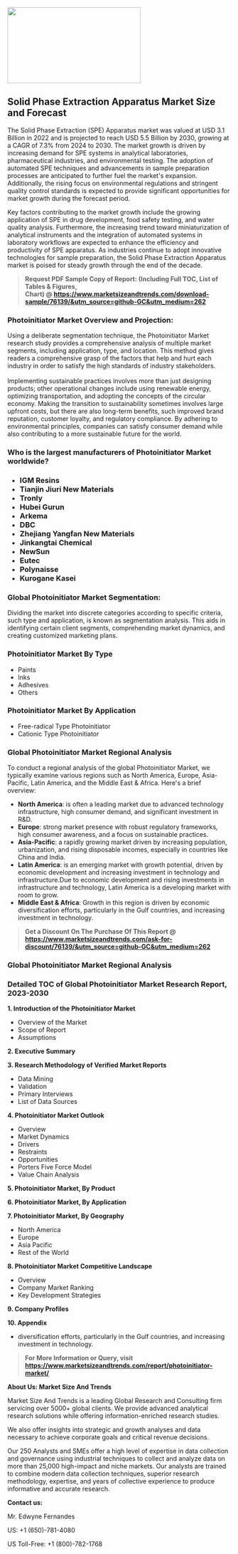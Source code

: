 <p><img class="alignnone size-medium wp-image-20088" src="https://ffe5etoiles.com/wp-content/uploads/2024/12/MST1-300x171.png" alt="" width="300" height="171" /></p><h2>Solid Phase Extraction Apparatus Market Size and Forecast</h2><p>The Solid Phase Extraction (SPE) Apparatus market was valued at USD 3.1 Billion in 2022 and is projected to reach USD 5.5 Billion by 2030, growing at a CAGR of 7.3% from 2024 to 2030. The market growth is driven by increasing demand for SPE systems in analytical laboratories, pharmaceutical industries, and environmental testing. The adoption of automated SPE techniques and advancements in sample preparation processes are anticipated to further fuel the market's expansion. Additionally, the rising focus on environmental regulations and stringent quality control standards is expected to provide significant opportunities for market growth during the forecast period.</p><p>Key factors contributing to the market growth include the growing application of SPE in drug development, food safety testing, and water quality analysis. Furthermore, the increasing trend toward miniaturization of analytical instruments and the integration of automated systems in laboratory workflows are expected to enhance the efficiency and productivity of SPE apparatus. As industries continue to adopt innovative technologies for sample preparation, the Solid Phase Extraction Apparatus market is poised for steady growth through the end of the decade.</p></p><blockquote id="" class=""><strong>Request PDF Sample Copy of Report: (Including Full TOC, List of Tables &amp; Figures, Chart)&nbsp;@&nbsp;<strong><a href="https://www.marketsizeandtrends.com/download-sample/76139/&utm_source=github-GC&utm_medium=262" target="_blank">https://www.marketsizeandtrends.com/download-sample/76139/&utm_source=github-GC&utm_medium=262</a></strong></strong></blockquote><h3 id="" class="">Photoinitiator Market&nbsp;Overview and Projection:</h3><p id="" class="">Using a deliberate segmentation technique, the Photoinitiator Market research study provides a comprehensive analysis of multiple market segments, including application, type, and location. This method gives readers a comprehensive grasp of the factors that help and hurt each industry in order to satisfy the high standards of industry stakeholders. <br /> <br />Implementing sustainable practices involves more than just designing products; other operational changes include using renewable energy, optimizing transportation, and adopting the concepts of the circular economy. Making the transition to sustainability sometimes involves large upfront costs, but there are also long-term benefits, such improved brand reputation, customer loyalty, and regulatory compliance. By adhering to environmental principles, companies can satisfy consumer demand while also contributing to a more sustainable future for the world.</p><h3 id="" class="">Who is the largest manufacturers of&nbsp;Photoinitiator Market worldwide?</h3><h3 class=""><p><ul><li>IGM Resins </li><li> Tianjin Jiuri New Materials </li><li> Tronly </li><li> Hubei Gurun </li><li> Arkema </li><li> DBC </li><li> Zhejiang Yangfan New Materials </li><li> Jinkangtai Chemical </li><li> NewSun </li><li> Eutec </li><li> Polynaisse </li><li> Kurogane Kasei</li></ul></p></h3><h3 id="" class="">Global&nbsp;Photoinitiator Market Segmentation:</h3><p id="" class="">Dividing the market into discrete categories according to specific criteria, such type and application, is known as segmentation analysis. This aids in identifying certain client segments, comprehending market dynamics, and creating customized marketing plans.</p><h3 id="" class="">Photoinitiator Market&nbsp;By Type</h3><p><p><ul><li>Paints</li><li> Inks</li><li> Adhesives</li><li> Others</p></li></ul></p></p><h3 id="" class="">Photoinitiator Market&nbsp;By Application</h3><p class=""><p><ul><li>Free-radical Type Photoinitiator</li><li> Cationic Type Photoinitiator</li></ul></p></p><h3 id="" class="">Global Photoinitiator Market Regional Analysis</h3><p id="" class="">To conduct a regional analysis of the global Photoinitiator Market, we typically examine various regions such as North America, Europe, Asia-Pacific, Latin America, and the Middle East &amp; Africa. Here's a brief overview:</p><ul><li><strong>North America</strong>: is often a leading market due to advanced technology infrastructure, high consumer demand, and significant investment in R&amp;D.</li><li><strong>Europe</strong>: strong market presence with robust regulatory frameworks, high consumer awareness, and a focus on sustainable practices.</li><li><strong>Asia-Pacific</strong>: a rapidly growing market driven by increasing population, urbanization, and rising disposable incomes, especially in countries like China and India.</li><li><strong>Latin America</strong>: is an emerging market with growth potential, driven by economic development and increasing investment in technology and infrastructure.Due to economic development and rising investments in infrastructure and technology, Latin America is a developing market with room to grow.</li><li><strong>Middle East &amp; Africa</strong>: Growth in this region is driven by economic diversification efforts, particularly in the Gulf countries, and increasing investment in technology.</li></ul><blockquote id="" class=""><strong>Get a Discount On The Purchase Of This Report @ <strong><a href="https://www.marketsizeandtrends.com/ask-for-discount/76139/&utm_source=github-GC&utm_medium=262" target="_blank">https://www.marketsizeandtrends.com/ask-for-discount/76139/&utm_source=github-GC&utm_medium=262</a></strong></strong></blockquote><h3 id="" class="">Global Photoinitiator Market Regional Analysis</h3><h3 id="" class="">Detailed TOC of Global Photoinitiator Market Research Report, 2023-2030</h3><p id="" class=""><strong>1. Introduction of the Photoinitiator Market</strong></p><ul><li>Overview of the Market</li><li>Scope of Report</li><li>Assumptions</li></ul><p id="" class=""><strong>2. Executive Summary</strong></p><p id="" class=""><strong>3. Research Methodology of Verified Market Reports</strong></p><ul><li>Data Mining</li><li>Validation</li><li>Primary Interviews</li><li>List of Data Sources</li></ul><p id="" class=""><strong>4. Photoinitiator Market Outlook</strong></p><ul><li>Overview</li><li>Market Dynamics</li><li>Drivers</li><li>Restraints</li><li>Opportunities</li><li>Porters Five Force Model</li><li>Value Chain Analysis</li></ul><p id="" class=""><strong>5. Photoinitiator Market, By Product</strong></p><p id="" class=""><strong>6. Photoinitiator Market, By Application</strong></p><p id="" class=""><strong>7. Photoinitiator Market, By Geography</strong></p><ul><li>North America</li><li>Europe</li><li>Asia Pacific</li><li>Rest of the World</li></ul><p id="" class=""><strong>8. Photoinitiator Market Competitive Landscape</strong></p><ul><li>Overview</li><li>Company Market Ranking</li><li>Key Development Strategies</li></ul><p id="" class=""><strong>9. Company Profiles</strong></p><p id="" class=""><strong>10. Appendix</strong></p><ul><li>diversification efforts, particularly in the Gulf countries, and increasing investment in technology.</li></ul><blockquote id="" class=""><strong>For More Information or Query, visit <strong><strong><a href="https://www.marketsizeandtrends.com/report/photoinitiator-market/" target="_blank">https://www.marketsizeandtrends.com/report/photoinitiator-market/</a></strong></strong></strong></blockquote><p id="" class=""><strong>About Us: Market Size And Trends</strong></p><p id="" class="">Market Size And Trends is a leading Global Research and Consulting firm servicing over 5000+ global clients. We provide advanced analytical research solutions while offering information-enriched research studies.</p><p id="" class="">We also offer insights into strategic and growth analyses and data necessary to achieve corporate goals and critical revenue decisions.</p><p id="" class="">Our 250 Analysts and SMEs offer a high level of expertise in data collection and governance using industrial techniques to collect and analyze data on more than 25,000 high-impact and niche markets. Our analysts are trained to combine modern data collection techniques, superior research methodology, expertise, and years of collective experience to produce informative and accurate research.</p><p id="" class=""><strong>Contact us:</strong></p><p id="" class="">Mr. Edwyne Fernandes</p><p id="" class="">US: +1 (650)-781-4080</p><p id="" class="">US Toll-Free: +1 (800)-782-1768</p>
